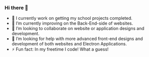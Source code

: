 ### Hi there 👋
- 🔭 I currently work on getting my school projects completed.
- 🌱 I’m currently improving on the Back-End-side of websites.
- 👯 I’m looking to collaborate on website or application designs and development.
- 🤔 I’m looking for help with more advanced front-end designs and development of both websites and Electron Applications.
- ⚡ Fun fact: In my freetime I code! What a guess!
